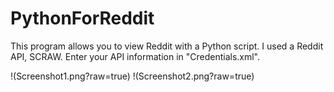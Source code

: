 # PythonForReddit

This program allows you to view Reddit with a Python script. I used a Reddit API, SCRAW. Enter your API information in "Credentials.xml".

!(Screenshot1.png?raw=true)
!(Screenshot2.png?raw=true)